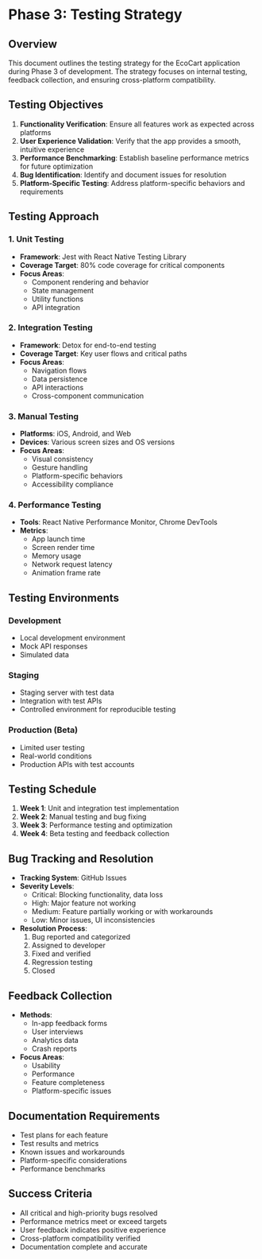 # Phase 3: Testing Strategy

## Overview

This document outlines the testing strategy for the EcoCart application during Phase 3 of development. The strategy focuses on internal testing, feedback collection, and ensuring cross-platform compatibility.

## Testing Objectives

1. **Functionality Verification**: Ensure all features work as expected across platforms
2. **User Experience Validation**: Verify that the app provides a smooth, intuitive experience
3. **Performance Benchmarking**: Establish baseline performance metrics for future optimization
4. **Bug Identification**: Identify and document issues for resolution
5. **Platform-Specific Testing**: Address platform-specific behaviors and requirements

## Testing Approach

### 1. Unit Testing

- **Framework**: Jest with React Native Testing Library
- **Coverage Target**: 80% code coverage for critical components
- **Focus Areas**:
  - Component rendering and behavior
  - State management
  - Utility functions
  - API integration

### 2. Integration Testing

- **Framework**: Detox for end-to-end testing
- **Coverage Target**: Key user flows and critical paths
- **Focus Areas**:
  - Navigation flows
  - Data persistence
  - API interactions
  - Cross-component communication

### 3. Manual Testing

- **Platforms**: iOS, Android, and Web
- **Devices**: Various screen sizes and OS versions
- **Focus Areas**:
  - Visual consistency
  - Gesture handling
  - Platform-specific behaviors
  - Accessibility compliance

### 4. Performance Testing

- **Tools**: React Native Performance Monitor, Chrome DevTools
- **Metrics**:
  - App launch time
  - Screen render time
  - Memory usage
  - Network request latency
  - Animation frame rate

## Testing Environments

### Development

- Local development environment
- Mock API responses
- Simulated data

### Staging

- Staging server with test data
- Integration with test APIs
- Controlled environment for reproducible testing

### Production (Beta)

- Limited user testing
- Real-world conditions
- Production APIs with test accounts

## Testing Schedule

1. **Week 1**: Unit and integration test implementation
2. **Week 2**: Manual testing and bug fixing
3. **Week 3**: Performance testing and optimization
4. **Week 4**: Beta testing and feedback collection

## Bug Tracking and Resolution

- **Tracking System**: GitHub Issues
- **Severity Levels**:
  - Critical: Blocking functionality, data loss
  - High: Major feature not working
  - Medium: Feature partially working or with workarounds
  - Low: Minor issues, UI inconsistencies
- **Resolution Process**:
  1. Bug reported and categorized
  2. Assigned to developer
  3. Fixed and verified
  4. Regression testing
  5. Closed

## Feedback Collection

- **Methods**:
  - In-app feedback forms
  - User interviews
  - Analytics data
  - Crash reports
- **Focus Areas**:
  - Usability
  - Performance
  - Feature completeness
  - Platform-specific issues

## Documentation Requirements

- Test plans for each feature
- Test results and metrics
- Known issues and workarounds
- Platform-specific considerations
- Performance benchmarks

## Success Criteria

- All critical and high-priority bugs resolved
- Performance metrics meet or exceed targets
- User feedback indicates positive experience
- Cross-platform compatibility verified
- Documentation complete and accurate 
